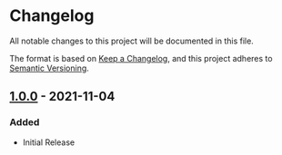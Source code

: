 # Changelog
All notable changes to this project will be documented in this file.

The format is based on [Keep a Changelog](https://keepachangelog.com/en/1.0.0/),
and this project adheres to [Semantic Versioning](https://semver.org/spec/v2.0.0.html).

## [1.0.0](https://github.com/thundra-io/thundra-circleci-orb/releases/tag/1.0.0) - 2021-11-04
### Added
 - Initial Release
